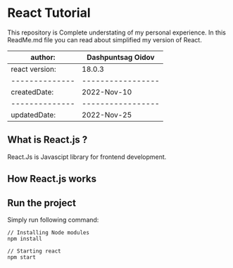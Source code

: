 # React Tutorial

This repository is Complete understating of my personal experience.
In this ReadMe.md file you can read about simplified my version of React.

| author:        | Dashpuntsag Oidov |
| -------------- | ----------------- |
| react version: | 18.0.3            |
| -------------- | ----------------- |
| createdDate:   | 2022-Nov-10       |
| -------------- | ----------------- |
| updatedDate:   | 2022-Nov-25       |

## What is React.js ?

React.Js is Javascipt library for frontend development.

## How React.js works

## Run the project

Simply run following command:

    // Installing Node modules
    npm install

    // Starting react
    npm start
